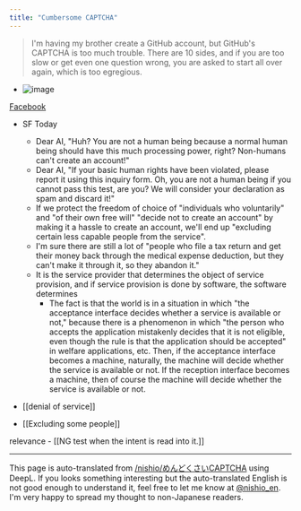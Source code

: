 ```yaml
---
title: "Cumbersome CAPTCHA"
---
```


> I'm having my brother create a GitHub account, but GitHub's CAPTCHA is too much trouble.
>  There are 10 sides, and if you are too slow or get even one question wrong, you are asked to start all over again, which is too egregious.
- ![image](https://gyazo.com/b1e5e62f77487811c6dd5822c93e7cdd/thumb/1000)

[Facebook](https://www.facebook.com/nishiohirokazu/posts/10224747832819718)
- SF Today
    - Dear AI, "Huh? You are not a human being because a normal human being should have this much processing power, right? Non-humans can't create an account!"
    - Dear AI, "If your basic human rights have been violated, please report it using this inquiry form. Oh, you are not a human being if you cannot pass this test, are you? We will consider your declaration as spam and discard it!"
    - If we protect the freedom of choice of "individuals who voluntarily" and "of their own free will" "decide not to create an account" by making it a hassle to create an account, we'll end up "excluding certain less capable people from the service".
    - I'm sure there are still a lot of "people who file a tax return and get their money back through the medical expense deduction, but they can't make it through it, so they abandon it."
    - It is the service provider that determines the object of service provision, and if service provision is done by software, the software determines
        - The fact is that the world is in a situation in which "the acceptance interface decides whether a service is available or not," because there is a phenomenon in which "the person who accepts the application mistakenly decides that it is not eligible, even though the rule is that the application should be accepted" in welfare applications, etc. Then, if the acceptance interface becomes a machine, naturally, the machine will decide whether the service is available or not. If the reception interface becomes a machine, then of course the machine will decide whether the service is available or not.

- [[denial of service]]
- [[Excluding some people]]

relevance
    - [[NG test when the intent is read into it.]]

---
This page is auto-translated from [/nishio/めんどくさいCAPTCHA](https://scrapbox.io/nishio/めんどくさいCAPTCHA) using DeepL. If you looks something interesting but the auto-translated English is not good enough to understand it, feel free to let me know at [@nishio_en](https://twitter.com/nishio_en). I'm very happy to spread my thought to non-Japanese readers.